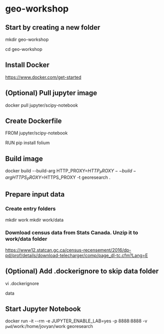 # geo-workshop

## Start by creating a new folder
mkdir geo-workshop

cd geo-workshop


## Install Docker
https://www.docker.com/get-started

## (Optional) Pull jupyter image 
docker pull jupyter/scipy-notebook

## Create Dockerfile
FROM jupyter/scipy-notebook

RUN pip install folium

## Build image
docker build --build-arg HTTP_PROXY=$HTTP_PROXY --build-arg HTTPS_PROXY=$HTTPS_PROXY -t georesearch .

## Prepare input data
### Create entry folders
mkdir work
mkdir work/data

### Download census data from Stats Canada. Unzip it to work/data folder
https://www12.statcan.gc.ca/census-recensement/2016/dp-pd/prof/details/download-telecharger/comp/page_dl-tc.cfm?Lang=E


## (Optional) Add .dockerignore to skip data folder
vi .dockerignore

data


## Start Jupyter Notebook

docker run -it --rm -e JUPYTER_ENABLE_LAB=yes -p 8888:8888 -v `pwd`/work:/home/jovyan/work georesearch
